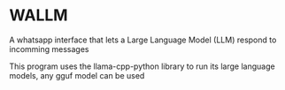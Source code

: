# WALLM
A whatsapp interface that lets a Large Language Model (LLM) respond to incomming messages

This program uses the llama-cpp-python library to run its large language models, any gguf model can be used
